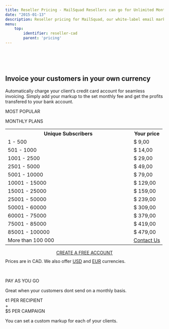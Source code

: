 ```yaml
---
title: Reseller Pricing - MailSquad Resellers can go for Unlimited Monthly Plans or Pay as You Go
date: "2015-01-13"
description: Reseller pricing for MailSquad, our white-label email marketing solution.
menu:
    top:
        identifier: reseller-cad
        parent: 'pricing'
---
```

<section class="price-2" style="padding-top:50px;">
        <div class="container">
            <div class="row">
                <div class="col-sm-12 ">
                    <h1>Invoice your customers in your own currency</h1>
                    <p class="lead">Automatically charge your client’s credit card account for seamless invoicing. Simply add your markup to the set monthly fee and get the profits transfered to your bank account.</p>
                </div>
            </div>
        </div>
        <div class="container pricing">
            <div class="plans">
                <div class="plan">
                    <div class="top"><p>MOST POPULAR</p></div>
                    <div class="title">
                        MONTHLY PLANS
                        <table class="pricing-table">
                                <col width="80%">
                                <col width="20%">
                                <tr>
                                    <th>Unique Subscribers</th>
                                    <th>Your price</th>
                                </tr>
                                <tr>
                                    <td>1 - 500</td>
                                    <td>$ 9,00</td>
                                </tr>
                                <tr>
                                    <td>501 - 1000</td>
                                    <td>$ 14,00</td>
                                </tr>
                                <tr>
                                    <td>1001 - 2500</td>
                                    <td>$ 29,00</td>
                                </tr>
                                <tr>
                                    <td>2501 - 5000</td>
                                    <td>$ 49,00</td>
                                </tr>
                                <tr>
                                    <td>5001 - 10000</td>
                                    <td>$ 79,00</td>
                                </tr>
                                <tr>
                                    <td>10001 - 15000</td>
                                    <td>$ 129,00</td>
                                </tr>
                                <tr>
                                    <td>15001 - 25000</td>
                                    <td>$ 159,00</td>
                                </tr>
                                <tr>
                                    <td>25001 - 50000</td>
                                    <td>$ 239,00</td>
                                </tr>
                                <tr>
                                    <td>50001 - 60000</td>
                                    <td>$ 309,00</td>
                                </tr>
                                <tr>
                                    <td>60001 - 75000</td>
                                    <td>$ 379,00</td>
                                </tr>
                                <tr>
                                    <td>75001 - 85000</td>
                                    <td>$ 419,00</td>
                                </tr>
                                <tr>
                                    <td>85001 - 100000</td>
                                    <td>$ 479,00</td>
                                </tr>
                                 <tr>
                                    <td>More than 100 000</td>
                                    <td colspan="3"><a href="/en/contact/">Contact Us</a></td>
                                </tr>             
                            </table>
                            <div class="btns" style="margin-top: 15px;text-align:center;">
                                <a class="btn btn-primary" href="https://app.mailsquad.com/login/signup?lang=en">
                                    <span>CREATE A FREE ACCOUNT</span>
                                </a>
                            </div>
                    </div>
                    <div style="margin-top:10px">Prices are in CAD. We also offer <a href="/en/pricing/usd/">USD</a> and <a href="/en/pricing/eur/">EUR</a> currencies.</div>
                </div>
                <div class="plan">
                    <div class="top"><p>&nbsp;</p></div>
                    <div class="title">
                        PAY AS YOU GO
                        <p>Great when your customers dont send on a monthly basis.</p>
                        <div class="price">
                            <div class="persubscriber">
                                <span class="currency">&cent;</span>1
                                <span class="period">PER RECIPIENT</span>
                            </div>
                            <div style="width:10%;">+</div>
                            <div class="percampaign">
                                <span class="currency">$</span>5
                                <span class="period">PER CAMPAIGN</span>
                            </div>
                        </div>
                        <p>You can set a custom markup for each of your clients.</p>
                    </div>
                </div>
            </div>
        </div>
    </section>